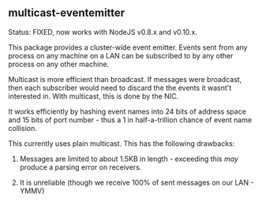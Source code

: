 multicast-eventemitter
----------------------

Status: FIXED, now works with NodeJS v0.8.x and v0.10.x.

This package provides a cluster-wide event emitter.  Events sent from any process on any machine on a LAN can be subscribed to by any other process on any other machine.

Multicast is more efficient than broadcast.  If messages were broadcast, then each subscriber would need to discard the the events it wasnt't interested in.  With multicast, this is done by the NIC.

It works efficiently by hashing event names into 24 bits of address space and 15 bits of port number - thus a 1 in half-a-trillion chance of event name collision.

This currently uses plain multicast.  This has the following drawbacks:

1. Messages are limited to about 1.5KB in length - exceeding this *may* produce a parsing error on receivers.

2. It is unreliable (though we receive 100% of sent messages on our LAN - YMMV)

